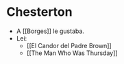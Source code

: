 # Chesterton

- A [[Borges]] le gustaba.
- Leí:
  - [[El Candor del Padre Brown]]
  - [[The Man Who Was Thursday]]


[//begin]: # "Autogenerated link references for markdown compatibility"
[the-man-who-was-thursday]: the-man-who-was-thursday "The Man Who Was Thursday"
[//end]: # "Autogenerated link references"